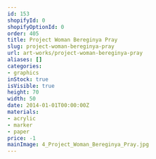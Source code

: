 ```yaml
---
id: 153
shopifyId: 0
shopifyOptionId: 0
order: 405
title: Project Woman Bereginya Pray
slug: project-woman-bereginya-pray
url: art-works/project-woman-bereginya-pray
aliases: []
categories:
- graphics
inStock: true
isVisible: true
height: 70
width: 50
date: 2014-01-01T00:00:00Z
materials:
- acrylic
- marker
- paper
price: -1
mainImage: 4_Project_Woman_Bereginya_Pray.jpg
---
```

